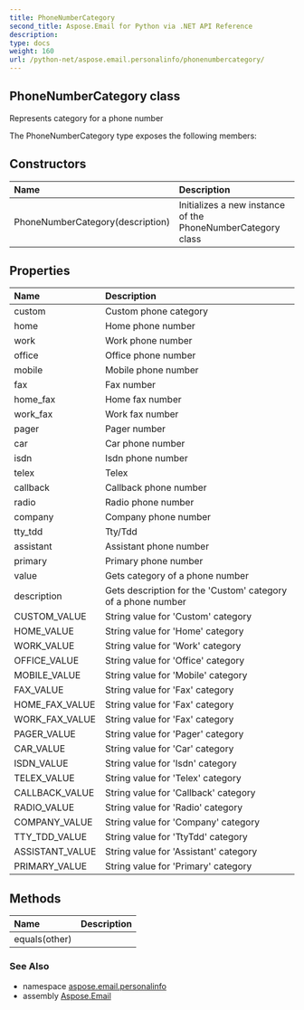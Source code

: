 ```yaml
---
title: PhoneNumberCategory
second_title: Aspose.Email for Python via .NET API Reference
description: 
type: docs
weight: 160
url: /python-net/aspose.email.personalinfo/phonenumbercategory/
---
```


## PhoneNumberCategory class

Represents category for a phone number

The PhoneNumberCategory type exposes the following members:
## Constructors
| Name | Description |
| :- | :- |
|PhoneNumberCategory(description)|Initializes a new instance of the PhoneNumberCategory class|
## Properties
| Name | Description |
| :- | :- |
|custom|Custom phone category|
|home|Home phone number|
|work|Work phone number|
|office|Office phone number|
|mobile|Mobile phone number|
|fax|Fax number|
|home_fax|Home fax number|
|work_fax|Work fax number|
|pager|Pager number|
|car|Car phone number|
|isdn|Isdn phone number|
|telex|Telex|
|callback|Callback phone number|
|radio|Radio phone number|
|company|Company phone number|
|tty_tdd|Tty/Tdd|
|assistant|Assistant phone number|
|primary|Primary phone number|
|value|Gets category of a phone number|
|description|Gets description for the 'Custom' category of a phone number|
|CUSTOM_VALUE|String value for 'Custom' category|
|HOME_VALUE|String value for 'Home' category|
|WORK_VALUE|String value for 'Work' category|
|OFFICE_VALUE|String value for 'Office' category|
|MOBILE_VALUE|String value for 'Mobile' category|
|FAX_VALUE|String value for 'Fax' category|
|HOME_FAX_VALUE|String value for 'Fax' category|
|WORK_FAX_VALUE|String value for 'Fax' category|
|PAGER_VALUE|String value for 'Pager' category|
|CAR_VALUE|String value for 'Car' category|
|ISDN_VALUE|String value for 'Isdn' category|
|TELEX_VALUE|String value for 'Telex' category|
|CALLBACK_VALUE|String value for 'Callback' category|
|RADIO_VALUE|String value for 'Radio' category|
|COMPANY_VALUE|String value for 'Company' category|
|TTY_TDD_VALUE|String value for 'TtyTdd' category|
|ASSISTANT_VALUE|String value for 'Assistant' category|
|PRIMARY_VALUE|String value for 'Primary' category|
## Methods
| Name | Description |
| :- | :- |
|equals(other)|  |

### See Also

* namespace [aspose.email.personalinfo](/python-net/aspose.email.personalinfo/)
* assembly [Aspose.Email](/python-net/)

